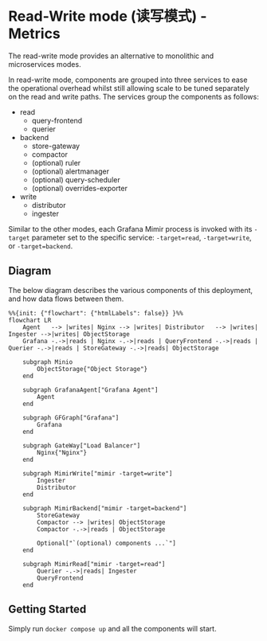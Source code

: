 # Read-Write mode (读写模式) - Metrics

The read-write mode provides an alternative to monolithic and microservices modes.

In read-write mode, components are grouped into three services to ease the operational overhead whilst still allowing scale to be tuned separately on the read and write paths. The services group the components as follows:

- read
  - query-frontend
  - querier
- backend
  - store-gateway
  - compactor
  - (optional) ruler
  - (optional) alertmanager
  - (optional) query-scheduler
  - (optional) overrides-exporter
- write
  - distributor
  - ingester

Similar to the other modes, each Grafana Mimir process is invoked with its `-target` parameter set to the specific service: `-target=read`, `-target=write`, or `-target=backend`.

## Diagram

The below diagram describes the various components of this deployment, and how data flows between them.

```mermaid
%%{init: {"flowchart": {"htmlLabels": false}} }%%
flowchart LR
    Agent   --> |writes| Nginx --> |writes| Distributor   --> |writes| Ingester -->|writes| ObjectStorage
    Grafana -.->|reads | Nginx -.->|reads | QueryFrontend -.->|reads | Querier -.->|reads | StoreGateway -.->|reads| ObjectStorage

    subgraph Minio
        ObjectStorage{"Object Storage"}
    end

    subgraph GrafanaAgent["Grafana Agent"]
        Agent
    end

    subgraph GFGraph["Grafana"]
        Grafana
    end

    subgraph GateWay["Load Balancer"]
        Nginx{"Nginx"}
    end

    subgraph MimirWrite["mimir -target=write"]
        Ingester
        Distributor
    end

    subgraph MimirBackend["mimir -target=backend"]
        StoreGateway
        Compactor --> |writes| ObjectStorage
        Compactor -.->|reads | ObjectStorage

        Optional["`(optional) components ...`"]
    end

    subgraph MimirRead["mimir -target=read"]
        Querier -.->|reads| Ingester
        QueryFrontend
    end
```

## Getting Started

Simply run `docker compose up` and all the components will start.
